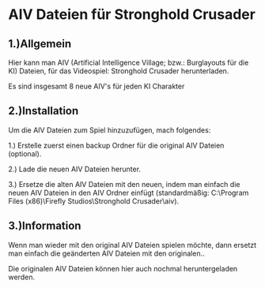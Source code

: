 # AIV Dateien für Stronghold Crusader

1.)Allgemein
-
Hier kann man AIV (Artificial Intelligence Village; bzw.: Burglayouts für die KI) Dateien, für das Videospiel: Stronghold Crusader herunterladen.

Es sind insgesamt 8 neue AIV's für jeden KI Charakter

2.)Installation
-
Um die AIV Dateien zum Spiel hinzuzufügen, mach folgendes:

1.) Erstelle zuerst einen backup Ordner für die original AIV Dateien (optional).

2.) Lade die neuen AIV Dateien herunter.

3.) Ersetze die alten AIV Dateien mit den neuen, indem man einfach die neuen AIV Dateien in den AIV Ordner einfügt (standardmäßig: C:\Program Files (x86)\Firefly Studios\Stronghold Crusader\aiv).

3.)Information
-
Wenn man wieder mit den original AIV Dateien spielen möchte, dann ersetzt man einfach die geänderten AIV Dateien mit den originalen..

Die originalen AIV Dateien können hier auch nochmal heruntergeladen werden.
